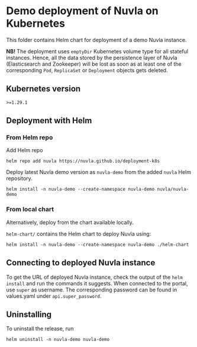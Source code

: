 # Demo deployment of Nuvla on Kubernetes

This folder contains Helm chart for deployment of a demo Nuvla instance.

**NB!** The deployment uses `emptyDir` Kubernetes volume type for all stateful
instances. Hence, all the data stored by the persistence layer of Nuvla
(Elasticsearch and Zookeeper) will be lost as soon as at least one of the
corresponding `Pod`, `ReplicaSet` or `Deployment` objects gets deleted.

## Kubernetes version

`>=1.29.1`

## Deployment with Helm

### From Helm repo

Add Helm repo

```shell script
helm repo add nuvla https://nuvla.github.io/deployment-k8s
```

Deploy latest Nuvla demo version as `nuvla-demo` from the added `nuvla` Helm repository.

```shell script
helm install -n nuvla-demo --create-namespace nuvla-demo nuvla/nuvla-demo
```

### From local chart

Alternatively, deploy from the chart available locally.

`helm-chart/` contains the Helm chart to deploy Nuvla using:

```shell script
helm install -n nuvla-demo --create-namespace nuvla-demo ./helm-chart 
```

## Connecting to deployed Nuvla instance

To get the URL of deployed Nuvla instance, check the output of the `helm
install` and run the commands it suggests. When connected to the portal, use
`super` as username. The corresponding password can be found in values.yaml
under `api.super_password`.

## Uninstalling

To uninstall the release, run

```shell script
helm uninstall -n nuvla-demo nuvla-demo
```
